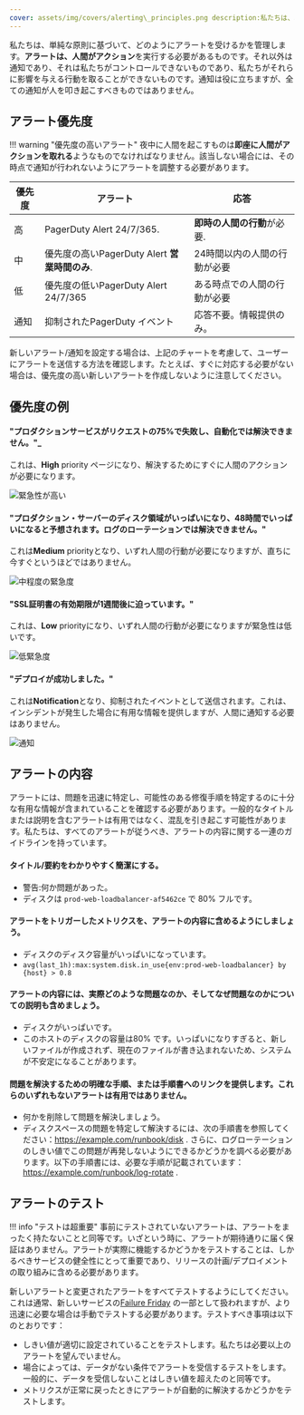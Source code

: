 ```yaml
---
cover: assets/img/covers/alerting\_principles.png description:私たちは、単純な原則に基づいてアラートを取得する方法を管理します。アラートは、人間がアクションを実行することを必要とするものです。それ以外は通知であり、それは私たちがコントロールできないものであり、私たちがそれらに影響を与える行動を取ることができないものです。通知は役に立つが、全ての通知が人を叩き起こすべきものではありません。
---
```

私たちは、単純な原則に基づいて、どのようにアラートを受けるかを管理します。**アラートは、人間がアクション**を実行する必要があるものです。それ以外は通知であり、それは私たちがコントロールできないものであり、私たちがそれらに影響を与える行動を取ることができないものです。通知は役に立ちますが、全ての通知が人を叩き起こすべきものではありません。

## アラート優先度

!!! warning "優先度の高いアラート"
    夜中に人間を起こすものは**即座に人間がアクションを取れる**ようなものでなければなりません。該当しない場合には、その時点で通知が行われないようにアラートを調整する必要があります。

| 優先度 | アラート | 応答 |
| -------- | ------ | -------- |
| 高 | PagerDuty Alert 24/7/365. |  **即時の人間の行動**が必要. |
| 中 | 優先度の高いPagerDuty Alert **営業時間のみ**. | 24時間以内の人間の行動が必要 |
| 低 | 優先度の低いPagerDuty Alert 24/7/365 | ある時点での人間の行動が必要 |
| 通知 | 抑制されたPagerDuty イベント | 応答不要。情報提供のみ。 |

新しいアラート/通知を設定する場合は、上記のチャートを考慮して、ユーザーにアラートを送信する方法を確認します。たとえば、すぐに対応する必要がない場合は、優先度の高い新しいアラートを作成しないように注意してください。

## 優先度の例

#### "プロダクションサービスがリクエストの75%で失敗し、自動化では解決できません。"_
これは、**High** priority ページになり、解決するためにすぐに人間のアクションが必要になります。

![緊急性が高い](../assets/img/screenshots/high_urgency.png)

#### "プロダクション・サーバーのディスク領域がいっぱいになり、48時間でいっぱいになると予想されます。ログのローテーションでは解決できません。"
これは**Medium** priorityとなり、いずれ人間の行動が必要になりますが、直ちに今すぐというほどではありません。

![中程度の緊急度](../assets/img/screenshots/high_business_hours.png)

#### "SSL証明書の有効期限が1週間後に迫っています。"
これは、**Low** priorityになり、いずれ人間の行動が必要になりますが緊急性は低いです。

![低緊急度](../assets/img/screenshots/low_urgency.png)

#### "デプロイが成功しました。"
これは**Notification**となり、抑制されたイベントとして送信されます。これは、インシデントが発生した場合に有用な情報を提供しますが、人間に通知する必要はありません。

![通知](../assets/img/screenshots/suppressed.png)


## アラートの内容

アラートには、問題を迅速に特定し、可能性のある修復手順を特定するのに十分な有用な情報が含まれていることを確認する必要があります。一般的なタイトルまたは説明を含むアラートは有用ではなく、混乱を引き起こす可能性があります。私たちは、すべてのアラートが従うべき、アラートの内容に関する一連のガイドラインを持っています。

#### タイトル/要約をわかりやすく簡潔にする。
  * <span class="icon bad"></span> 警告:何か問題があった。
  * <span class="icon good"></span> ディスクは `prod-web-loadbalancer-af5462ce` で 80% フルです。

#### アラートをトリガーしたメトリクスを、アラートの内容に含めるようにしましょう。
  * <span class="icon bad"></span> ディスクのディスク容量がいっぱいになっています。
  * <span class="icon good"></span> `avg(last_1h):max:system.disk.in_use{env:prod-web-loadbalancer} by {host} > 0.8`

#### アラートの内容には、実際どのような問題なのか、そしてなぜ問題なのかについての説明も含めましょう。
  * <span class="icon bad"></span> ディスクがいっぱいです。
  * <span class="icon good"></span> このホストのディスクの容量は80% です。いっぱいになりすぎると、新しいファイルが作成されず、現在のファイルが書き込まれないため、システムが不安定になることがあります。

#### 問題を解決するための明確な手順、または手順書へのリンクを提供します。これらのいずれもないアラートは有用ではありません。
  * <span class="icon bad"></span> 何かを削除して問題を解決しましょう。
  * <span class="icon good"></span> ディスクスペースの問題を特定して解決するには、次の手順書を参照してください：https://example.com/runbook/disk . さらに、ログローテーションのしきい値でこの問題が再発しないようにできるかどうかを調べる必要があります。以下の手順書には、必要な手順が記載されています：https://example.com/runbook/log-rotate .


## アラートのテスト

!!! info "テストは超重要"
    事前にテストされていないアラートは、アラートをまったく持たないことと同等です。いざという時に、アラートが期待通りに届く保証はありません。アラートが実際に機能するかどうかをテストすることは、しかるべきサービスの健全性にとって重要であり、リリースの計画/デプロイメントの取り組みに含める必要があります。

新しいアラートと変更されたアラートをすべてテストするようにしてください。これは通常、新しいサービスの[Failure Friday](https://www.pagerduty.com/blog/failure-friday-at-pagerduty/) の一部として扱われますが、より迅速に必要な場合は手動でテストする必要があります。テストすべき事項は以下のとおりです：

* しきい値が適切に設定されていることをテストします。私たちは必要以上のアラートを望んでいません。
* 場合によっては、データがない条件でアラートを受信するテストをします。一般的に、データを受信しないことはしきい値を超えたのと同等です。
* メトリクスが正常に戻ったときにアラートが自動的に解決するかどうかをテストします。
